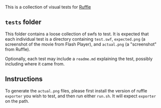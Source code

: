 This is a collection of visual tests for [Ruffle](https://github.com/ruffle-rs/ruffle/)

## `tests` folder
This folder contains a loose collection of swfs to test. It is expected that each individual test is a directory containing `test.swf`,
`expected.png` (a screenshot of the movie from Flash Player), and `actual.png` (a "screenshot" from Ruffle).

Optionally, each test may include a `readme.md` explaining the test, possibly including where it came from.

## Instructions
To generate the `actual.png` files, please first install the version of ruffle `exporter` you wish to test, and then
run either `run.sh`. It will expect `exporter` on the path.

